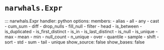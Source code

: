 # `narwhals.Expr`

::: narwhals.Expr
    handler: python
    options:
      members:
        - alias
        - all
        - any
        - cast
        - cum_sum
        - diff
        - drop_nulls
        - fill_null
        - filter
        - head
        - is_between
        - is_duplicated
        - is_first_distinct
        - is_in
        - is_last_distinct
        - is_null
        - is_unique
        - max
        - mean
        - min
        - null_count
        - n_unique
        - over
        - quantile
        - sample
        - shift
        - sort
        - std
        - sum
        - tail
        - unique
      show_source: false
      show_bases: false
